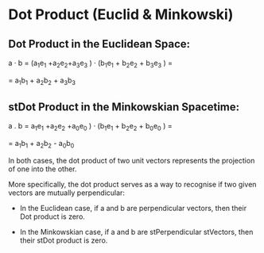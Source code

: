 # Dot Product (Euclid & Minkowski)

## Dot Product in the Euclidean Space:

a · b	= (a<sub>1</sub>e<sub>1</sub> +a<sub>2</sub>e<sub>2</sub>+a<sub>3</sub>e<sub>3</sub> ) · (b<sub>1</sub>e<sub>1</sub> + b<sub>2</sub>e<sub>2</sub> + b<sub>3</sub>e<sub>3</sub> ) = 

=  a<sub>1</sub>b<sub>1</sub> +  a<sub>2</sub>b<sub>2</sub> +  a<sub>3</sub>b<sub>3</sub> 

## stDot Product in the Minkowskian Spacetime:

a . b	=  a<sub>1</sub>e<sub>1</sub> +a<sub>2</sub>e<sub>2</sub> +a<sub>0</sub>e<sub>0</sub> )  ·  (b<sub>1</sub>e<sub>1</sub> + b<sub>2</sub>e<sub>2</sub> +  b<sub>0</sub>e<sub>0</sub>  )  =    

=  a<sub>1</sub>b<sub>1</sub> +  a<sub>2</sub>b<sub>2</sub> -  a<sub>0</sub>b<sub>0</sub> 

In both cases, the dot product of two unit vectors represents the projection of one into the other.

More specifically, the dot product serves as a way to recognise if two given vectors are mutually perpendicular:

* In the Euclidean case, if a and b are perpendicular vectors, then their Dot product is zero.

* In the Minkowskian case, if a and b are stPerpendicular stVectors, then their stDot product is zero.

